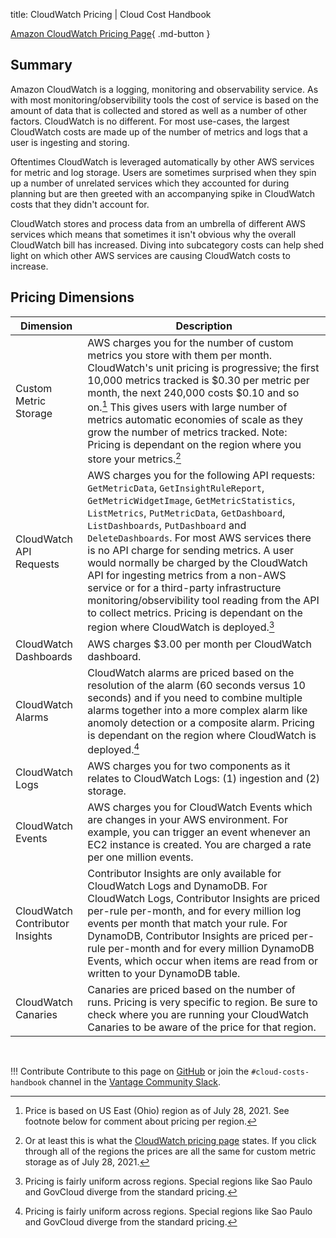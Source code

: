 title: CloudWatch Pricing | Cloud Cost Handbook

[Amazon CloudWatch Pricing Page](https://aws.amazon.com/cloudwatch/pricing/){ .md-button }

## Summary

Amazon CloudWatch is a logging, monitoring and observability service. As with most monitoring/observibility tools the cost of service is based on the amount of data that is collected and stored as well as a number of other factors. CloudWatch is no different. For most use-cases, the largest CloudWatch costs are made up of the number of metrics and logs that a user is ingesting and storing. 

Oftentimes CloudWatch is leveraged automatically by other AWS services for metric and log storage. Users are sometimes surprised when they spin up a number of unrelated services which they accounted for during planning but are then greeted with an accompanying spike in CloudWatch costs that they didn't account for.

CloudWatch stores and process data from an umbrella of different AWS services which means that sometimes it isn't obvious why the overall CloudWatch bill has increased. Diving into subcategory costs can help shed light on which other AWS services are causing CloudWatch costs to increase.

## Pricing Dimensions

| Dimension | Description |
| -------- | -------- |
| Custom Metric Storage | AWS charges you for the number of custom metrics you store with them per month. CloudWatch's unit pricing is progressive; the first 10,000 metrics tracked is $0.30 per metric per month, the next 240,000 costs $0.10 and so on.[^1] This gives users with large number of metrics automatic economies of scale as they grow the number of metrics tracked. Note: Pricing is dependant on the region where you store your metrics.[^2] |
| CloudWatch API Requests | AWS charges you for the following API requests: `GetMetricData`, `GetInsightRuleReport`, `GetMetricWidgetImage`, `GetMetricStatistics`, `ListMetrics`, `PutMetricData`, `GetDashboard`, `ListDashboards`, `PutDashboard` and `DeleteDashboards`. For most AWS services there is no API charge for sending metrics. A user would normally be charged by the CloudWatch API for ingesting metrics from a non-AWS service or for a third-party infrastructure monitoring/observibility tool reading from the API to collect metrics. Pricing is dependant on the region where CloudWatch is deployed.[^3] |
| CloudWatch Dashboards | AWS charges $3.00 per month per CloudWatch dashboard.  |
| CloudWatch Alarms | CloudWatch alarms are priced based on the resolution of the alarm (60 seconds versus 10 seconds) and if you need to combine multiple alarms together into a more complex alarm like anomoly detection or a composite alarm. Pricing is dependant on the region where CloudWatch is deployed.[^3] |
| CloudWatch Logs | AWS charges you for two components as it relates to CloudWatch Logs: (1) ingestion and (2) storage. |
| CloudWatch Events | AWS charges you for CloudWatch Events which are changes in your AWS environment. For example, you can trigger an event whenever an EC2 instance is created. You are charged a rate per one million events. |
| CloudWatch Contributor Insights | Contributor Insights are only available for CloudWatch Logs and DynamoDB. For CloudWatch Logs, Contributor Insights are priced per-rule per-month, and for every million log events per month that match your rule. For DynamoDB, Contributor Insights are priced per-rule per-month and for every million DynamoDB Events, which occur when items are read from or written to your DynamoDB table. |
| CloudWatch Canaries | Canaries are priced based on the number of runs. Pricing is very specific to region. Be sure to check where you are running your CloudWatch Canaries to be aware of the price for that region. |

<br />

[^1]: Price is based on US East (Ohio) region as of July 28, 2021. See footnote below for comment about pricing per region.

[^2]: Or at least this is what the [CloudWatch pricing page](https://aws.amazon.com/cloudwatch/pricing/) states. If you click through all of the regions the prices are all the same for custom metric storage as of July 28, 2021.

[^3]: Pricing is fairly uniform across regions. Special regions like Sao Paulo and GovCloud diverge from the standard pricing.

!!! Contribute
    Contribute to this page on [GitHub](https://github.com/vantage-sh/handbook) or join the `#cloud-costs-handbook` channel in the [Vantage Community Slack](https://join.slack.com/t/vantagecommunity/shared_invite/zt-1szz6puz7-zRuJ8J4OJIiBFlcTobYZXA).